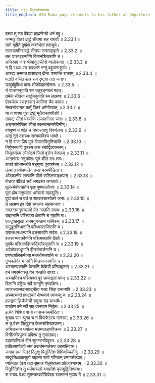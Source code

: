 ```yaml
---
title: ०३३ पितृदर्शनगमनम्
title_english: 033 Rama pays respects to his father at departure

---
```



  
दत्त्वा तु सह वैदेह्या ब्राह्मणेभ्यो धनं बहु।  
जग्मतुः पितरं द्रष्टुं सीतया सह राघवौ ॥ 2.33.1 ॥   
ततो गृहीते दुष्प्रेक्षे त्वशोभेतां तदायुधे।  
मालादामभिराबद्धे सीतया समलङ्कृते ॥ 2.33.2 ॥   
ततः प्रासादहर्म्याणि विमानशिखराणि च।  
अधिरुह्य जनः श्रीमानुदासीनो व्यलोकयत् ॥ 2.33.3 ॥   
न हि रथ्याः स्म शक्यन्ते गन्तुं बहुजनाकुलाः।  
आरुह्य तस्मात् प्रासादान् दीनाः पश्यन्ति राघवम् ॥ 2.33.4 ॥   
पदातिं वर्जितच्छत्रं रामं दृष्ट्वा तदा जनाः।  
ऊचुर्बहुविधा वाचः शोकोपहतचेतसः ॥ 2.33.5 ॥   
यं यान्तमनुयाति स्म चतुरङ्गबलं महत्।  
तमेकं सीतया सार्द्धमनुयाति स्म लक्ष्मणः ॥ 2.33.6 ॥   
ऐश्वर्यस्य रसज्ञस्सन् कामिनां चैव कामदः।  
नेच्छत्येवानृतं कर्तुं पितरं धर्मगौरवात् ॥ 2.33.7 ॥   
या न शक्या पुरा द्रष्टुं भूतैराकाशगैरपि।  
तामद्य सीतां पश्यन्ति राजमार्गगता जनाः ॥ 2.33.8 ॥   
अङ्गरागोचितां सीतां रक्तचन्दनसेविनीम्।  
वर्षमुष्णं च शीतं च नेष्यन्त्याशु विवर्णताम् ॥ 2.33.9 ॥   
अद्य नूनं दशरथः सत्त्वमाविश्य भाषते।  
न हि राजा प्रियं पुत्रं विवासयितुमिच्छति ॥ 2.33.10 ॥   
निर्गुणस्यापि पुत्रस्य कथं स्याद्विप्रवासनम्।  
किंपुनर्यस्य लोकोऽयं जितो वृत्तेन केवलम् ॥ 2.33.11 ॥   
आनृशंस्य मनुक्रोशः श्रुतं शीलं दमः शमः।  
राघवं शोभयन्त्येते षड्गुणाः पुरुषर्षभम् ॥ 2.33.12 ॥   
तस्मात्तस्योपघातेन प्रजाः परमपीडिताः।  
औदकानीव सत्त्वानि ग्रीष्मे सलिलसङ्क्षयात् ॥ 2.33.13 ॥   
पीडया पीडितं सर्वं जगदस्य जगत्पतेः।  
मूलस्येवोपघातेन वृक्षः पुष्पफलोपगः ॥ 2.33.14 ॥   
मूलं ह्येष मनुष्याणां धर्मसारो महाद्युतिः।  
पुष्पं फलं च पत्रं च शाखाश्चास्येतरे जनाः ॥ 2.33.15 ॥   
ते लक्ष्मण इव क्षिप्रं सपत्न्यः सहबान्धवाः।  
गच्छन्तमनुगच्छामो येन गच्छति राघवः ॥ 2.33.16 ॥   
उद्यानानि परित्यज्य क्षेत्राणि च गृहाणि च।  
एकदुःखसुखा राममनुगच्छाम धार्मिकम् ॥ 2.33.17 ॥   
समुद्धृतनिधानानि परिध्वस्ताजिराणि च।  
उपात्तधनधान्यानि हृतसाराणि सर्वशः ॥ 2.33.18 ॥   
रजसाभ्यवकीर्णानि परित्यक्तानि दैवतैः।  
मूषकैः परिधावद्भिरुद्बिलैरावृतानि च ॥ 2.33.19 ॥   
अपेतोदकधूमानि हीनसंमार्जनानि च।  
प्रणष्टबलिकर्मेज्या मन्त्रहोमजपानि च ॥ 2.33.20 ॥   
दुष्कालेनेव भग्नानि भिन्नभाजनवन्ति च।  
अस्मात्त्यक्तानि वेश्मानि कैकेयी प्रतिपद्यताम् ॥ 2.33.21 ॥   
वनं नगरमेवास्तु येन गच्छति राघवः।  
अस्माभिश्च परित्यक्तं पुरं सम्पद्यतां वनम् ॥ 2.33.22 ॥   
बिलानि दंष्ट्रिणः सर्वे सानूनि मृगपक्षिणः।  
त्यजन्त्यस्मद्भयाद्भीता गजाः सिंहा वनान्यपि ॥ 2.33.23 ॥   
अस्मत्त्यक्तं प्रपद्यन्तां सेव्यमानं त्यजन्तु च ॥ 2.33.24 ॥   
प्रपद्यतां हि कैकेयी सपुत्रा सह बान्धवैः।  
राघवेण वने सर्वे सह वत्स्याम निर्वृताः ॥ 2.33.25 ॥   
इत्येवं विविधा वाचो नानाजनसमीरिताः।  
शुश्राव रामः श्रुत्वा च न विचक्रेऽस्य मानसम् ॥ 2.33.26 ॥   
स तु वेश्म पितुर्दूरात् कैलासशिखरप्रभम्।  
अभिचक्राम धर्मात्मा मत्तमातङ्गविक्रमः ॥ 2.33.27 ॥   
विनीतवीरपुरुषं प्रविश्य तु नृपालयम्।  
ददर्शावस्थितं दीनं सुमन्त्रमविदूरतः ॥ 2.33.28 ॥   
प्रतीक्षमाणोऽपि जनं तदार्तमनार्तरूपः प्रहसन्निवाथ।  
जगाम रामः पितरं दिदृक्षुः पितुर्निदेशं विधिवच्चिकीर्षुः ॥ 2.33.29 ॥   
तत्पूर्वमैक्ष्वाकसुतो महात्मा रामो गमिष्यन् वनमार्त्तरूपम्।  
व्यतिष्ठत प्रेक्ष्य तदा सुमन्त्रं पितुर्महात्मा प्रतिहारणार्थम् ॥ 2.33.30 ॥   
पितुर्निदेशेन तु धर्मवत्सलो वनप्रदेशे कृतबुद्धिनिश्चयः।  
स राघवः प्रेक्ष्य सुमन्त्रमब्रवीन्निवेदय स्वागमनं नृपाय मे ॥ 2.33.31 ॥   